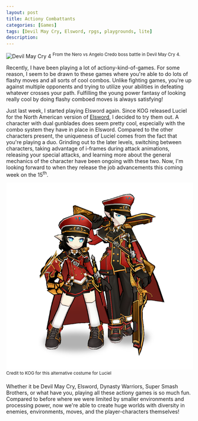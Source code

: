 ```yaml
---
layout: post
title: Actiony Combattants
categories: [Games]
tags: [Devil May Cry, Elsword, rpgs, playgrounds, lite]
description: 
---
```


<img src="http://cdn3.dualshockers.com/wp-content/uploads/2010/10/devilmaycry4-combat.jpg" class="image-center" alt="Devil May Cry 4"/>
<sup>From the Nero vs Angelo Credo boss battle in Devil May Cry 4.</sup>

Recently, I have been playing a lot of actiony-kind-of-games. For some reason, I seem to be drawn to these games where you're able to do lots of flashy moves and all sorts of cool combos. Unlike fighting games, you're up against multiple opponents and trying to utilize your abilities in defeating whatever crosses your path. Fulfilling the young power fantasy of looking really cool by doing flashy comboed moves is always satisfying!

Just last week, I started playing Elsword again. Since KOG released Luciel for the North American version of [Elsword](http://en.elswordonline.com/), I decided to try them out. A character with dual gunblades does seem pretty cool, especially with the combo system they have in place in Elsword. Compared to the other characters present, the uniqueness of Luciel comes from the fact that you're playing a duo. Grinding out to the later levels, switching between characters, taking advantage of i-frames during attack animations, releasing your special attacks, and learning more about the general mechanics of the character have been ongoing with these two. Now, I'm looking forward to when they release the job advancements this coming week on the 15<sup>th</sup>.

<img src="/images/Luciel.png" class="image-center" alt="Lu and Ciel"/>
<sup>Credit to KOG for this alternative costume for Luciel</sup>

Whether it be Devil May Cry, Elsword, Dynasty Warriors, Super Smash Brothers, or what have you, playing all these actiony games is so much fun. Compared to before where we were limited by smaller environments and processing power, now we're able to create huge worlds with diversity in enemies, environments, moves, and the player-characters themselves!

